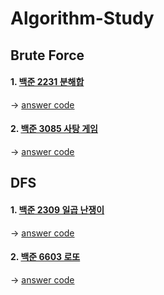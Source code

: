 # Algorithm-Study

Brute Force
-------------
#### 1. [백준 2231 분해합](https://www.acmicpc.net/problem/2231)
  -> [answer code](Brute_Force/BJ_2231_분해합/main.cpp)
  
#### 2. [백준 3085 사탕 게임](https://www.acmicpc.net/problem/3085)
  -> [answer code](Brute_Force/BJ_3085_사탕_게임/main.cpp)
  
DFS
-------------
#### 1. [백준 2309 일곱 난쟁이](https://www.acmicpc.net/problem/2309)
  -> [answer code](DFS/BJ_2309_일곱_난쟁이/main.cpp)
  
#### 2. [백준 6603 로또](https://www.acmicpc.net/problem/6603)
  -> [answer code](DFS/BJ_6603_로또/main.cpp)  
